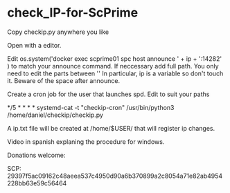 # check_IP-for-ScPrime
Copy checkip.py anywhere you like

Open with a editor.

Edit  os.system('docker exec scprime01 spc host announce ' + ip + ':14282' ) to match your announce command. If neccessary add full path. You only need to edit the parts between '' In particular, ip is a variable so don't touch it. Beware of the space after announce.

Create a cron job for the user that launches spd. Edit to suit your paths

*/5 * * * * systemd-cat -t "checkip-cron" /usr/bin/python3 /home/daniel/checkip/checkip.py

A ip.txt file will be created at /home/$USER/ that will register ip changes.

Video in spanish explaning the procedure for windows.

Donations welcome:

SCP: 29397f5ac09162c48aeea537c4950d90a6b370899a2c8054a71e82ab4954228bb63e59c56464
